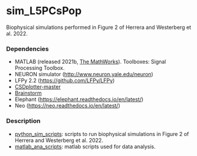 # sim_L5PCsPop #
 Biophysical simulations performed in Figure 2 of Herrera and Westerberg et al. 2022.
 
### Dependencies
- MATLAB (released 2021b, [The MathWorks](https://www.mathworks.com/?s_tid=gn_logo)). Toolboxes: Signal Processing Toolbox.
- NEURON simulator (http://www.neuron.yale.edu/neuron)
- LFPy 2.2 (https://github.com/LFPy/LFPy)
- [CSDplotter-master](https://github.com/espenhgn/CSDplotter)
- [Brainstorm](https://neuroimage.usc.edu/brainstorm/Introduction)
- Elephant (https://elephant.readthedocs.io/en/latest/)
- Neo (https://neo.readthedocs.io/en/latest/)

### Description
- [python_sim_scripts](python_sim_scripts): scripts to run biophysical simulations in Figure 2 of Herrera and Westerberg et al. 2022.
- [matlab_ana_scripts](matlab_ana_scripts): matlab scripts used for data analysis.
